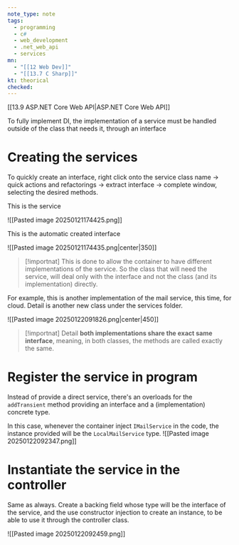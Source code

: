 ```yaml
---
note_type: note
tags:
  - programming
  - c#
  - web_development
  - .net_web_api
  - services
mn:
  - "[[12 Web Dev]]"
  - "[[13.7 C Sharp]]"
kt: theorical
checked:
---
```

[[13.9 ASP.NET Core Web API|ASP.NET Core Web API]]

To fully implement DI, the implementation of a service must be handled outside of the class that needs it, through an interface

# Creating the services
To quickly create an interface, right click onto the service class name -> quick actions and refactorings -> extract interface -> complete window, selecting the desired methods.

This is the service

![[Pasted image 20250121174425.png]]

This is the automatic created interface

![[Pasted image 20250121174435.png|center|350]]

>[!importnat]
>This is done to allow the container to have different implementations of the service. So the class that will need the service, will deal only with the interface and not the class (and its implementation) directly.
>


For example, this is another implementation of the mail service, this time, for cloud. Detail is another new class under the services folder.

![[Pasted image 20250122091826.png|center|450]]

>[!importnat]
>Detail **both implementations share the exact same interface**, meaning, in both classes, the methods are called exactly the same.
# Register the service in program
Instead of provide a direct service, there's an overloads for the `addTransient` method providing an interface and a (implementation) concrete type. 

In this case, whenever the container inject `IMailService` in the code, the instance provided will be the `LocalMailService` type. 
![[Pasted image 20250122092347.png]]

# Instantiate the service in the controller
Same as always. Create a backing field whose type will be the interface of the service, and the use constructor injection to create an instance, to be able to use it through the controller class.

![[Pasted image 20250122092459.png]]

